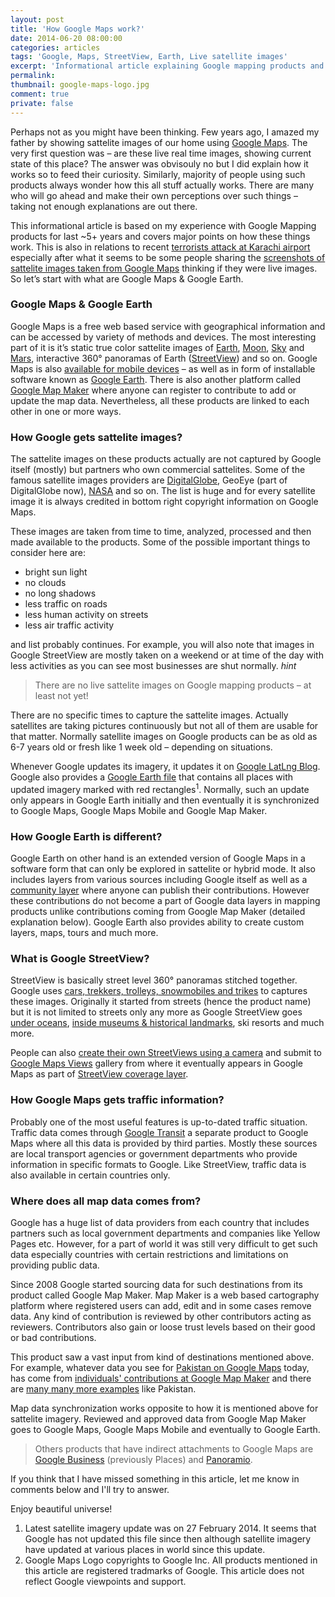 ```yaml
---
layout: post
title: 'How Google Maps work?'
date: 2014-06-20 08:00:00
categories: articles
tags: 'Google, Maps, StreetView, Earth, Live satellite images'
excerpt: 'Informational article explaining Google mapping products and how they work. Also covers the relevant Google products who are directly or indirectly involved.'
permalink:
thumbnail: google-maps-logo.jpg
comment: true
private: false
---
```


Perhaps not as you might have been thinking. Few years ago, I amazed my father by showing sattelite images of our home using [Google Maps](https://maps.google.com). The very first question was – are these live real time images, showing current state of this place? The answer was obvisouly no but I did explain how it works so to feed their curiosity. Similarly, majority of people using such products always wonder how this all stuff actually works. There are many who will go ahead and make their own perceptions over such things – taking not enough explanations are out there.

This informational article is based on my experience with Google Mapping products for last ~5+ years and covers major points on how these things work. This is also in relations to recent [terrorists attack at Karachi airport](http://www.bbc.co.uk/news/world-asia-27758032) especially after what it seems to be some people sharing the [screenshots of sattelite images taken from Google Maps](https://twitter.com/jabranr/status/475750198036402176) thinking if they were live images. So let’s start with what are Google Maps &amp; Google Earth.

### Google Maps &amp; Google Earth

Google Maps is a free web based service with geographical information and can be accessed by variety of methods and devices. The most interesting part of it is it’s static true color sattelite images of [Earth](http://google.com/maps), [Moon](http://google.com/moon), [Sky](http://google.com/sky) and [Mars](http://google.com/mars), interactive 360&deg; panoramas of Earth ([StreetView](http://google.com/maps/views)) and so on. Google Maps is also [available for mobile devices](https://www.google.com/mobile/maps/) – as well as in form of installable software known as [Google Earth](http://earth.google.com). There is also another platform called [Google Map Maker](http://mapmaker.google.com) where anyone can register to contribute to add or update the map data. Nevertheless, all these products are linked to each other in one or more ways.

### How Google gets sattelite images?

The sattelite images on these products actually are not captured by Google itself (mostly) but partners who own commercial sattelites. Some of the famous satellite images providers are [DigitalGlobe](http://digitalglobe.com), GeoEye (part of DigitalGlobe now), [NASA](http://earthobservatory.nasa.gov) and so on. The list is huge and for every satellite image it is always credited in bottom right copyright information on Google Maps.

These images are taken from time to time, analyzed, processed and then made available to the products. Some of the possible important things to consider here are:

+ bright sun light
+ no clouds
+ no long shadows
+ less traffic on roads
+ less human activity on streets
+ less air traffic activity

and list probably continues. For example, you will also note that images in Google StreetView are mostly taken on a weekend or at time of the day with less activities as you can see most businesses are shut normally. *hint*

> There are no live sattelite images on Google mapping products – at least not yet! 

There are no specific times to capture the sattelite images. Actually satellites are taking pictures continuously but not all of them are usable for that matter. Normally satellite images on Google products can be as old as 6-7 years old or fresh like 1 week old – depending on situations.

Whenever Google updates its imagery, it updates it on [Google LatLng Blog](http://google-latlong.blogspot.com). Google also provides a [Google Earth file](http://mw1.google.com/mw-earth-vectordb/Imagery_Updates/imagery_updates.kml) that contains all places with updated imagery marked with red rectangles<sup>1</sup>. Normally, such an update only appears in Google Earth initially and then eventually it is synchronized to Google Maps, Google Maps Mobile and Google Map Maker.

### How Google Earth is different?

Google Earth on other hand is an extended version of Google Maps in a software form that can only be explored in sattelite or hybrid mode. It also includes layers from various sources including Google itself as well as a [community layer](https://productforums.google.com/forum/#!forum/gec) where anyone can publish their contributions. However these contributions do not become a part of Google data layers in mapping products unlike contributions coming from Google Map Maker (detailed explanation below). Google Earth also provides ability to create custom layers, maps, tours and much more.

### What is Google StreetView?

StreetView is basically street level 360&deg; panoramas stitched together. Google uses [cars, trekkers, trolleys, snowmobiles and trikes](http://www.google.co.uk/intl/en-GB/maps/about/behind-the-scenes/streetview/#devices) to captures these images. Originally it started from streets (hence the product name) but it is not limited to streets only any more as Google StreetView goes [under oceans](https://www.google.com/maps/views/streetview/oceans), [inside museums & historical landmarks](https://www.google.com/maps/views/streetview/art-project), ski resorts and much more.

People can also [create their own StreetViews using a camera](http://google-latlong.blogspot.com/2013/12/create-your-own-street-view.html?m=1) and submit to [Google Maps Views](https://google.com/maps/views) gallery from where it eventually appears in Google Maps as part of [StreetView coverage layer](http://www.google.co.uk/intl/en-GB/maps/about/behind-the-scenes/streetview/#where). 

### How Google Maps gets traffic information?

Probably one of the most useful features is up-to-dated traffic situation. Traffic data comes through [Google Transit](http://maps.google.co.uk/intl/en/landing/transit/) a separate product to Google Maps where all this data is provided by third parties. Mostly these sources are local transport agencies or government departments who provide information in specific formats to Google. Like StreetView, traffic data is also available in certain countries only.

### Where does all map data comes from?

Google has a huge list of data providers from each country that includes partners such as local government departments and companies like Yellow Pages etc. However, for a part of world it was still very difficult to get such data especially countries with certain restrictions and limitations on providing public data.

Since 2008 Google started sourcing data for such destinations from its product called Google Map Maker. Map Maker is a web based cartography platform where registered users can add, edit and in some cases remove data. Any kind of contribution is reviewed by other contributors acting as reviewers. Contributors also gain or loose trust levels based on their good or bad contributions.

This product saw a vast input from kind of destinations mentioned above. For example, whatever data you see for [Pakistan on Google Maps](https://maps.google.com?q=Pakistan) today, has come from [individuals' contributions at Google Map Maker](http://j.mp/pk-mappers) and there are [many many more examples](http://google-latlong.blogspot.com) like Pakistan.

Map data synchronization works opposite to how it is mentioned above for sattelite imagery. Reviewed and approved data from Google Map Maker goes to Google Maps, Google Maps Mobile and eventually to Google Earth.

> Others products that have indirect attachments to Google Maps are [Google Business](https://www.google.com/business/) (previously Places) and [Panoramio](http://www.panoramio.com/).


If you think that I have missed something in this article, let me know in comments below and I'll try to answer.

Enjoy beautiful universe!


<footer>

1. Latest satellite imagery update was on 27 February 2014. It seems that Google has not updated this file since then although satellite imagery have updated at various places in world since this update.
2. Google Maps Logo copyrights to Google Inc. All products mentioned in this article are registered tradmarks of Google. This article does not reflect Google viewpoints and support.

</footer>